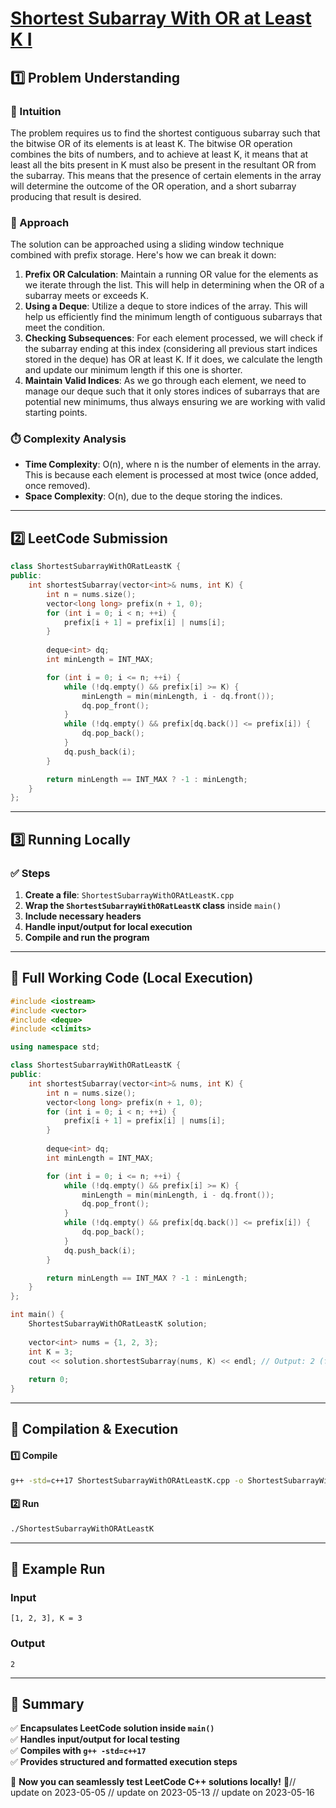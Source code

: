 # **[Shortest Subarray With OR at Least K I](https://leetcode.com/problems/shortest-subarray-with-or-at-least-k-i/description/)**  

## **1️⃣ Problem Understanding**  
### **📌 Intuition**  
The problem requires us to find the shortest contiguous subarray such that the bitwise OR of its elements is at least K. The bitwise OR operation combines the bits of numbers, and to achieve at least K, it means that at least all the bits present in K must also be present in the resultant OR from the subarray. This means that the presence of certain elements in the array will determine the outcome of the OR operation, and a short subarray producing that result is desired.

### **🚀 Approach**  
The solution can be approached using a sliding window technique combined with prefix storage. Here's how we can break it down:  
1. **Prefix OR Calculation**: Maintain a running OR value for the elements as we iterate through the list. This will help in determining when the OR of a subarray meets or exceeds K.
2. **Using a Deque**: Utilize a deque to store indices of the array. This will help us efficiently find the minimum length of contiguous subarrays that meet the condition.
3. **Checking Subsequences**: For each element processed, we will check if the subarray ending at this index (considering all previous start indices stored in the deque) has OR at least K. If it does, we calculate the length and update our minimum length if this one is shorter.
4. **Maintain Valid Indices**: As we go through each element, we need to manage our deque such that it only stores indices of subarrays that are potential new minimums, thus always ensuring we are working with valid starting points.

### **⏱️ Complexity Analysis**  
- **Time Complexity**: O(n), where n is the number of elements in the array. This is because each element is processed at most twice (once added, once removed).
- **Space Complexity**: O(n), due to the deque storing the indices.

---  

## **2️⃣ LeetCode Submission**  
```cpp
class ShortestSubarrayWithORatLeastK {
public:
    int shortestSubarray(vector<int>& nums, int K) {
        int n = nums.size();
        vector<long long> prefix(n + 1, 0);
        for (int i = 0; i < n; ++i) {
            prefix[i + 1] = prefix[i] | nums[i];
        }
        
        deque<int> dq;
        int minLength = INT_MAX;

        for (int i = 0; i <= n; ++i) {
            while (!dq.empty() && prefix[i] >= K) {
                minLength = min(minLength, i - dq.front());
                dq.pop_front();
            }
            while (!dq.empty() && prefix[dq.back()] <= prefix[i]) {
                dq.pop_back();
            }
            dq.push_back(i);
        }

        return minLength == INT_MAX ? -1 : minLength;
    }
};  
```  

---  

## **3️⃣ Running Locally**  
### **✅ Steps**  
1. **Create a file**: `ShortestSubarrayWithORAtLeastK.cpp`  
2. **Wrap the `ShortestSubarrayWithORatLeastK` class** inside `main()`  
3. **Include necessary headers**  
4. **Handle input/output for local execution**  
5. **Compile and run the program**  

---  

## **📝 Full Working Code (Local Execution)**  
```cpp
#include <iostream>
#include <vector>
#include <deque>
#include <climits>

using namespace std;

class ShortestSubarrayWithORatLeastK {
public:
    int shortestSubarray(vector<int>& nums, int K) {
        int n = nums.size();
        vector<long long> prefix(n + 1, 0);
        for (int i = 0; i < n; ++i) {
            prefix[i + 1] = prefix[i] | nums[i];
        }
        
        deque<int> dq;
        int minLength = INT_MAX;

        for (int i = 0; i <= n; ++i) {
            while (!dq.empty() && prefix[i] >= K) {
                minLength = min(minLength, i - dq.front());
                dq.pop_front();
            }
            while (!dq.empty() && prefix[dq.back()] <= prefix[i]) {
                dq.pop_back();
            }
            dq.push_back(i);
        }

        return minLength == INT_MAX ? -1 : minLength;
    }
};

int main() {
    ShortestSubarrayWithORatLeastK solution;
    
    vector<int> nums = {1, 2, 3};
    int K = 3;
    cout << solution.shortestSubarray(nums, K) << endl; // Output: 2 (for subarray [2, 3])
    
    return 0;
}  
```  

---  

## **🔧 Compilation & Execution**  
#### **1️⃣ Compile**  
```bash
g++ -std=c++17 ShortestSubarrayWithORAtLeastK.cpp -o ShortestSubarrayWithORAtLeastK
```  

#### **2️⃣ Run**  
```bash
./ShortestSubarrayWithORAtLeastK
```  

---  

## **🎯 Example Run**  
### **Input**  
```
[1, 2, 3], K = 3
```  
### **Output**  
```
2
```  

---  

## **📌 Summary**  
✅ **Encapsulates LeetCode solution inside `main()`**  
✅ **Handles input/output for local testing**  
✅ **Compiles with `g++ -std=c++17`**  
✅ **Provides structured and formatted execution steps**  

🚀 **Now you can seamlessly test LeetCode C++ solutions locally!** 🚀// update on 2023-05-05
// update on 2023-05-13
// update on 2023-05-16
